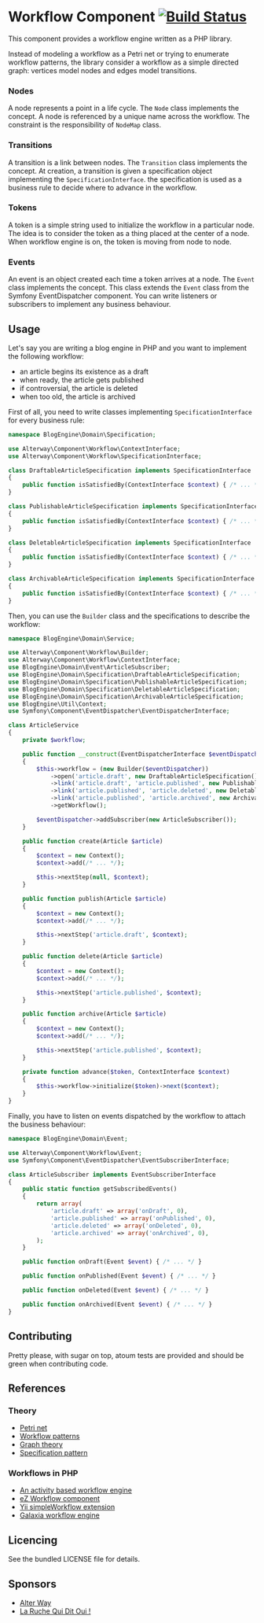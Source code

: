 # Workflow Component [![Build Status](https://travis-ci.org/alterway/component-workflow.png?branch=master)](https://travis-ci.org/alterway/component-workflow)

This component provides a workflow engine written as a PHP library.

Instead of modeling a workflow as a Petri net or trying to enumerate workflow patterns, the library consider a workflow as a simple directed graph: vertices model nodes and edges model transitions.

### Nodes

A node represents a point in a life cycle.
The `Node` class implements the concept.
A node is referenced by a unique name across the workflow.
The constraint is the responsibility of `NodeMap` class.

### Transitions

A transition is a link between nodes.
The `Transition` class implements the concept.
At creation, a transition is given a specification object implementing the `SpecificationInterface`.
the specification is used as a business rule to decide where to advance in the workflow.

### Tokens

A token is a simple string used to initialize the workflow in a particular node.
The idea is to consider the token as a thing placed at the center of a node.
When workflow engine is on, the token is moving from node to node.

### Events

An event is an object created each time a token arrives at a node.
The `Event` class implements the concept.
This class extends the `Event` class from the Symfony EventDispatcher component.
You can write listeners or subscribers to implement any business behaviour.

## Usage

Let's say you are writing a blog engine in PHP and you want to implement the following workflow:
* an article begins its existence as a draft
* when ready, the article gets published
* if controversial, the article is deleted
* when too old, the article is archived

First of all, you need to write classes implementing `SpecificationInterface` for every business rule:
```php
namespace BlogEngine\Domain\Specification;

use Alterway\Component\Workflow\ContextInterface;
use Alterway\Component\Workflow\SpecificationInterface;

class DraftableArticleSpecification implements SpecificationInterface
{
    public function isSatisfiedBy(ContextInterface $context) { /* ... */ }
}

class PublishableArticleSpecification implements SpecificationInterface
{
    public function isSatisfiedBy(ContextInterface $context) { /* ... */ }
}

class DeletableArticleSpecification implements SpecificationInterface
{
    public function isSatisfiedBy(ContextInterface $context) { /* ... */ }
}

class ArchivableArticleSpecification implements SpecificationInterface
{
    public function isSatisfiedBy(ContextInterface $context) { /* ... */ }
}
```

Then, you can use the `Builder` class and the specifications to describe the workflow:
```php
namespace BlogEngine\Domain\Service;

use Alterway\Component\Workflow\Builder;
use Alterway\Component\Workflow\ContextInterface;
use BlogEngine\Domain\Event\ArticleSubscriber;
use BlogEngine\Domain\Specification\DraftableArticleSpecification;
use BlogEngine\Domain\Specification\PublishableArticleSpecification;
use BlogEngine\Domain\Specification\DeletableArticleSpecification;
use BlogEngine\Domain\Specification\ArchivableArticleSpecification;
use BlogEngine\Util\Context;
use Symfony\Component\EventDispatcher\EventDispatcherInterface;

class ArticleService
{
    private $workflow;

    public function __construct(EventDispatcherInterface $eventDispatcher)
    {
        $this->workflow = (new Builder($eventDispatcher))
            ->open('article.draft', new DraftableArticleSpecification())
            ->link('article.draft', 'article.published', new PublishableArticleSpecification())
            ->link('article.published', 'article.deleted', new DeletableArticleSpecification())
            ->link('article.published', 'article.archived', new ArchivableArticleSpecification())
            ->getWorkflow();

        $eventDispatcher->addSubscriber(new ArticleSubscriber());
    }

    public function create(Article $article)
    {
        $context = new Context();
        $context->add(/* ... */);

        $this->nextStep(null, $context);
    }

    public function publish(Article $article)
    {
        $context = new Context();
        $context->add(/* ... */);

        $this->nextStep('article.draft', $context);
    }

    public function delete(Article $article)
    {
        $context = new Context();
        $context->add(/* ... */);

        $this->nextStep('article.published', $context);
    }

    public function archive(Article $article)
    {
        $context = new Context();
        $context->add(/* ... */);

        $this->nextStep('article.published', $context);
    }

    private function advance($token, ContextInterface $context)
    {
        $this->workflow->initialize($token)->next($context);
    }
}
```

Finally, you have to listen on events dispatched by the workflow to attach the business behaviour:
```php
namespace BlogEngine\Domain\Event;

use Alterway\Component\Workflow\Event;
use Symfony\Component\EventDispatcher\EventSubscriberInterface;

class ArticleSubscriber implements EventSubscriberInterface
{
    public static function getSubscribedEvents()
    {
        return array(
            'article.draft' => array('onDraft', 0),
            'article.published' => array('onPublished', 0),
            'article.deleted' => array('onDeleted', 0),
            'article.archived' => array('onArchived', 0),
        );
    }

    public function onDraft(Event $event) { /* ... */ }

    public function onPublished(Event $event) { /* ... */ }

    public function onDeleted(Event $event) { /* ... */ }

    public function onArchived(Event $event) { /* ... */ }
}
```

## Contributing

Pretty please, with sugar on top, atoum tests are provided and should be green when contributing code.

## References

### Theory

* [Petri net](http://en.wikipedia.org/wiki/Petri_net)
* [Workflow patterns](http://www.workflowpatterns.com/)
* [Graph theory](http://en.wikipedia.org/wiki/Graph_theory)
* [Specification pattern](http://en.wikipedia.org/wiki/Specification_pattern)

### Workflows in PHP

* [An activity based workflow engine](http://www.tonymarston.net/php-mysql/workflow.html)
* [eZ Workflow component](http://www.ezcomponents.org/docs/api/latest/introduction_Workflow.html)
* [Yii simpleWorkflow extension](http://www.yiiframework.com/extension/simpleworkflow/)
* [Galaxia workflow engine](http://workflow.tikiwiki.org/tiki-index.php?page=homepage)

## Licencing

See the bundled LICENSE file for details.

## Sponsors

* [Alter Way](http://www.alterway.fr)
* [La Ruche Qui Dit Oui !](http://www.laruchequiditoui.fr)
